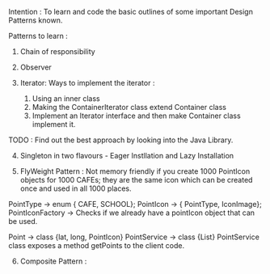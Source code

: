 Intention : To learn and code the basic outlines of some important Design Patterns known.

Patterns to learn :
1. Chain of responsibility
2. Observer

3. Iterator:
Ways to implement the iterator :
	1. Using an inner class
	2. Making the ContainerIterator class extend Container class
	3. Implement an Iterator interface and then make Container class implement it.

TODO : Find out the best approach by looking into the Java Library.

4. Singleton in two flavours - Eager Instllation and Lazy Installation


5. FlyWeight Pattern :
Not memory friendly if you create 1000 PointIcon objects for 1000 CAFEs; they are the same icon which can be created once and used in all 1000 places.

PointType  -> enum { CAFE, SCHOOL};
PointIcon  -> { PointType, IconImage};
PointIconFactory -> Checks if we already have a pointIcon object that can be used.

Point -> class {lat, long, PointIcon}
PointService -> class {List<Point>}
PointService class exposes a method getPoints to the client code.

6. Composite Pattern :

